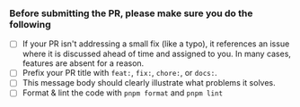 ### Before submitting the PR, please make sure you do the following

- [ ] If your PR isn't addressing a small fix (like a typo), it references an issue where it is discussed ahead of time and assigned to you. In many cases, features are absent for a reason.
- [ ] Prefix your PR title with `feat:`, `fix:`, `chore:`, or `docs:`.
- [ ] This message body should clearly illustrate what problems it solves.
- [ ] Format & lint the code with `pnpm format` and `pnpm lint`
